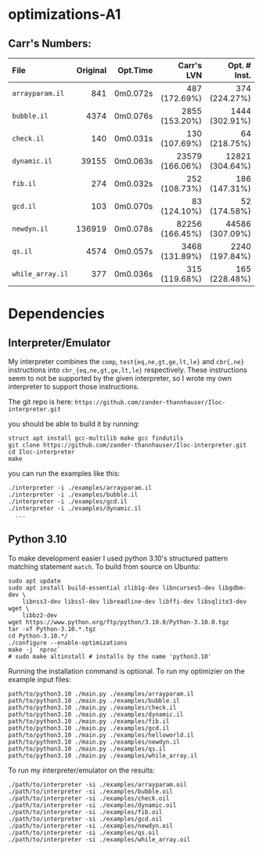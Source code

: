 
# optimizations-A1

## Carr's Numbers:
| File             | Original | Opt.Time |      Carr's LVN |    Opt. # Inst. |
|  :--             |      --: |      --: |            --:  |             --: |
| `arrayparam.il`  |      841 | 0m0.072s |   487 (172.69%) |   374 (224.27%) |
| `bubble.il`      |     4374 | 0m0.076s |  2855 (153.20%) |  1444 (302.91%) |
| `check.il`       |      140 | 0m0.031s |   130 (107.69%) |    64 (218.75%) |
| `dynamic.il`     |    39155 | 0m0.063s | 23579 (166.06%) | 12821 (304.64%) |
| `fib.il`         |      274 | 0m0.032s |   252 (108.73%) |   186 (147.31%) |
| `gcd.il`         |      103 | 0m0.070s |    83 (124.10%) |    52 (174.58%) |
| `newdyn.il`      |   136919 | 0m0.078s | 82256 (166.45%) | 44586 (307.09%) |
| `qs.il`          |     4574 | 0m0.057s |  3468 (131.89%) |  2240 (197.84%) |
| `while_array.il` |      377 | 0m0.036s |   315 (119.68%) |   165 (228.48%) |

# Dependencies

## Interpreter/Emulator
My interpreter combines the `comp`, `test{eq,ne,gt,ge,lt,le}` and `cbr{,ne}`
instructions into `cbr_{eq,ne,gt,ge,lt,le}` respectively. These instructions
seem to not be supported by the given interpreter, so I wrote my own interpreter
to support those instructions.

The git repo is here: `https://github.com/zander-thannhauser/Iloc-interpreter.git`

you should be able to build it by running:

```
struct apt install gcc-multilib make gcc findutils
git clone https://github.com/zander-thannhauser/Iloc-interpreter.git
cd Iloc-interpreter
make
```

you can run the examples like this:
```
./interpreter -i ./examples/arrayparam.il
./interpreter -i ./examples/bubble.il
./interpreter -i ./examples/gcd.il
./interpreter -i ./examples/dynamic.il
  ...
```

## Python 3.10

To make development easier I used python 3.10's structured pattern matching
statement `match`. To build from source on Ubuntu:

```
sudo apt update
sudo apt install build-essential zlib1g-dev libncurses5-dev libgdbm-dev \
	libnss3-dev libssl-dev libreadline-dev libffi-dev libsqlite3-dev wget \
	libbz2-dev
wget https://www.python.org/ftp/python/3.10.0/Python-3.10.0.tgz
tar -xf Python-3.10.*.tgz
cd Python-3.10.*/
./configure --enable-optimizations
make -j `nproc`
# sudo make altinstall # installs by the name 'python3.10'
```

Running the installation command is optional.
To run my optimizier on the example input files:

```
path/to/python3.10 ./main.py ./examples/arrayparam.il
path/to/python3.10 ./main.py ./examples/bubble.il
path/to/python3.10 ./main.py ./examples/check.il
path/to/python3.10 ./main.py ./examples/dynamic.il
path/to/python3.10 ./main.py ./examples/fib.il
path/to/python3.10 ./main.py ./examples/gcd.il
path/to/python3.10 ./main.py ./examples/helloworld.il
path/to/python3.10 ./main.py ./examples/newdyn.il
path/to/python3.10 ./main.py ./examples/qs.il
path/to/python3.10 ./main.py ./examples/while_array.il
```

To run my interpreter/emulator on the results:

```
./path/to/interpreter -si ./examples/arrayparam.oil
./path/to/interpreter -si ./examples/bubble.oil
./path/to/interpreter -si ./examples/check.oil
./path/to/interpreter -si ./examples/dynamic.oil
./path/to/interpreter -si ./examples/fib.oil
./path/to/interpreter -si ./examples/gcd.oil
./path/to/interpreter -si ./examples/newdyn.oil
./path/to/interpreter -si ./examples/qs.oil
./path/to/interpreter -si ./examples/while_array.oil
```


















